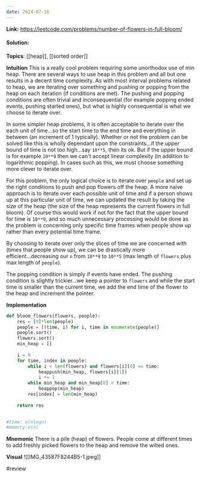 ```yaml
---
date: 2024-07-16
---
```

**Link:** https://leetcode.com/problems/number-of-flowers-in-full-bloom/
#### Solution:

**Topics**: [[heap]], [[sorted order]]

**Intuition**
This is a really cool problem requiring some unorthodox use of min heap. There are several ways to use heap in this problem and all but one results in a decent time complexity. As with most interval problems related to heap, we are iterating over something and pushing or popping from the heap on each iteration (if conditions are met). The pushing and popping conditions are often trivial and inconsequential (for example popping ended events, pushing started ones), but what is highly consequential is what we choose to iterate over. 

In some simpler heap problems, it is often acceptable to iterate over the each unit of time...so the start time to the end time and everything in between (an increment of 1 typically). Whether or not the problem can be solved like this is wholly dependant upon the constraints...if the upper bound of time is not too high...say `10**5`, then its ok. But if the upper bound is for example `10**9` then we can't accept linear complexity (in addition to logarithmic popping). In cases such as this, we must choose something more clever to iterate over. 

For this problem, the only logical choice is to iterate over `people` and set up the right conditions to push and pop flowers off the heap. A more naive approach is to iterate over each possible unit of time and if a person shows up at this particular unit of time, we can updated the result by taking the size of the heap (the size of the heap represents the current flowers in full bloom). Of course this would work if not for the fact that the upper bound for time is `10**9`, and so much unnecessary processing would be done as the problem is concerning only specific time frames when people show up rather than every potential time frame. 

By choosing to iterate over only the slices of time we are concerned with (times that people show up), we can be drastically more efficient...decreasing our `n` from `10**9` to `10**5` (max length of `flowers` plus max length of `people`). 

The popping condition is simply if events have ended. The pushing condition is slightly trickier...we keep a pointer to `flowers` and while the start time is smaller than the current time, we add the end time of the flower to the heap and increment the pointer.

**Implementation**
```python
def bloom_flowers(flowers, people):
	res = [0]*len(people)
	people = [(time, i) for i, time in enumerate(people)]
	people.sort()
	flowers.sort()
	min_heap = []
	
	i = 0
	for time, index in people:
		while i < len(flowers) and flowers[i][0] <= time:
			heappush(min_heap, flowers[i][1])
			i += 1
		while min_heap and min_heap[0] < time:
			heappop(min_heap)
		res[index] = len(min_heap)
		
	return res
		

#time: o(nlogn)
#memory:o(n)
```

**Mnemonic**
There is a pile (heap) of flowers. People come at different times to add freshly picked flowers to the heap and remove the wilted ones. 

**Visual** 
![[IMG_43587F8244B5-1.jpeg]]

#review 


